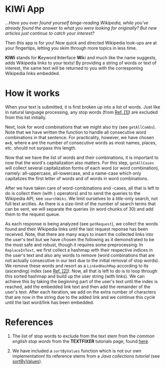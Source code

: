 # KIWi App

*...Have you ever found yourself binge-reading Wikipedia, while you've already found the answer to what you were looking for originally? But new articles just continue to catch your interest?*

Then this app is for you! Now quick and directed Wikipedia look-ups are at your fingertips, letting you skim through more topics in less time.

**KIWi** stands for **K**eyword **I**nterface **Wi**ki and much like the name suggests, adds Wikipedia links to your texts! By providing a string of words or text of interest, the same text will be returned to you with the corresponing Wikipedia links embedded. 

# How it works

When your text is submitted, it is first broken up into a list of words. Just like in natural language processing, any stop words (from [Ref. [1]](https://www.textfixer.com/tutorials/common-english-words.txt)) are excluded from this list initially.

Next, look for word combinations that we might also try (see `getAllCombs`). Note that we have written the function to handle all consecutive word combinations in that sentence. For practicality, however, we have chosen **`n=3`**, where **`n`** are the number of consecutive words as most names, places, etc. should not surpass this length.

Now that we have the list of words and their combinations, it is important to now that the word's capitalization also matters. For this step, `getAllCases` will collect several capitalization forms of each word (or word combination), namely: all-uppercase, all-lowercase, and a name-case which only capitalizes the first letter of words and of words in word combinations.

After we have taken care of word-combinations and -cases, all that is left to do is collect them (with **`|`** operators) and to send the queries to the Wikipedia API, see `searchWiki`. We limit ourselves to a *title*-only search, not full text arcitles. As there is a size-limit of the number of search terms that can be sent, we will separate the queries (in word chunks of 30) and add them to the request queue.

As each response is being analyzed (see `getRequest`), we collect the words found and their Wikipedia links until the last request reponse has been received. Note, that there are many ways to insert the collected links into the user's text but we have chosen the following as it demonstrated to be the most safe and robust, though it requires some preprocessing. In `ReplaceInText`, we first collect a hashmap with their respective indices in the user's text and also any words to remove (word combinations 
that are not actually consecutive in our text due to the initial removal of stop words). We remove these words and resort as a `LinkedHashMap` according to its (ascending) index (see [Ref. [2]](https://beginnersbook.com/2013/12/how-to-sort-hashmap-in-java-by-keys-and-values/)). Now, all that is left to do is to loop through this sorted hashmap and build up the user string (with links). We can achieve this by taking the beginning part of the user's text until the index is reached, add the embedded link text and then add the remainder of the user's text. After each iteration, we add on the extra number of characters that are now in the string due to the added link and we continue this cycle until the last word/link has been embedded.

# References

 1. The list of stop words to exclude from the text stem from the *common english stop words* from the **TEXTFIXER** tutorials page, found [here](https://www.textfixer.com/tutorials/common-english-words.txt).

2. We have included a `sortByValues` function which is not our own implementation! Its reference stems from a *Java collections tutorial* (see [sortByValues](https://beginnersbook.com/2013/12/how-to-sort-hashmap-in-java-by-keys-and-values/)).
